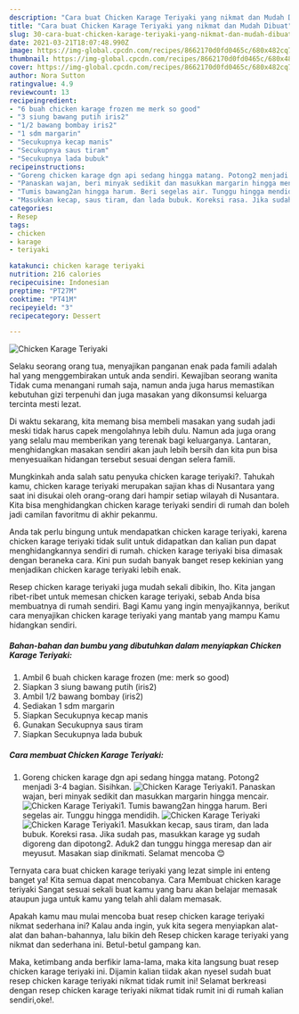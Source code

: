 ```yaml
---
description: "Cara buat Chicken Karage Teriyaki yang nikmat dan Mudah Dibuat"
title: "Cara buat Chicken Karage Teriyaki yang nikmat dan Mudah Dibuat"
slug: 30-cara-buat-chicken-karage-teriyaki-yang-nikmat-dan-mudah-dibuat
date: 2021-03-21T18:07:48.990Z
image: https://img-global.cpcdn.com/recipes/8662170d0fd0465c/680x482cq70/chicken-karage-teriyaki-foto-resep-utama.jpg
thumbnail: https://img-global.cpcdn.com/recipes/8662170d0fd0465c/680x482cq70/chicken-karage-teriyaki-foto-resep-utama.jpg
cover: https://img-global.cpcdn.com/recipes/8662170d0fd0465c/680x482cq70/chicken-karage-teriyaki-foto-resep-utama.jpg
author: Nora Sutton
ratingvalue: 4.9
reviewcount: 13
recipeingredient:
- "6 buah chicken karage frozen me merk so good"
- "3 siung bawang putih iris2"
- "1/2 bawang bombay iris2"
- "1 sdm margarin"
- "Secukupnya kecap manis"
- "Secukupnya saus tiram"
- "Secukupnya lada bubuk"
recipeinstructions:
- "Goreng chicken karage dgn api sedang hingga matang. Potong2 menjadi 3-4 bagian. Sisihkan."
- "Panaskan wajan, beri minyak sedikit dan masukkan margarin hingga mencair."
- "Tumis bawang2an hingga harum. Beri segelas air. Tunggu hingga mendidih."
- "Masukkan kecap, saus tiram, dan lada bubuk. Koreksi rasa. Jika sudah pas, masukkan karage yg sudah digoreng dan dipotong2. Aduk2 dan tunggu hingga meresap dan air meyusut. Masakan siap dinikmati. Selamat mencoba 😊"
categories:
- Resep
tags:
- chicken
- karage
- teriyaki

katakunci: chicken karage teriyaki 
nutrition: 216 calories
recipecuisine: Indonesian
preptime: "PT27M"
cooktime: "PT41M"
recipeyield: "3"
recipecategory: Dessert

---
```



![Chicken Karage Teriyaki](https://img-global.cpcdn.com/recipes/8662170d0fd0465c/680x482cq70/chicken-karage-teriyaki-foto-resep-utama.jpg)

Selaku seorang orang tua, menyajikan panganan enak pada famili adalah hal yang menggembirakan untuk anda sendiri. Kewajiban seorang  wanita Tidak cuma menangani rumah saja, namun anda juga harus memastikan kebutuhan gizi terpenuhi dan juga masakan yang dikonsumsi keluarga tercinta mesti lezat.

Di waktu  sekarang, kita memang bisa membeli masakan yang sudah jadi meski tidak harus capek mengolahnya lebih dulu. Namun ada juga orang yang selalu mau memberikan yang terenak bagi keluarganya. Lantaran, menghidangkan masakan sendiri akan jauh lebih bersih dan kita pun bisa menyesuaikan hidangan tersebut sesuai dengan selera famili. 



Mungkinkah anda salah satu penyuka chicken karage teriyaki?. Tahukah kamu, chicken karage teriyaki merupakan sajian khas di Nusantara yang saat ini disukai oleh orang-orang dari hampir setiap wilayah di Nusantara. Kita bisa menghidangkan chicken karage teriyaki sendiri di rumah dan boleh jadi camilan favoritmu di akhir pekanmu.

Anda tak perlu bingung untuk mendapatkan chicken karage teriyaki, karena chicken karage teriyaki tidak sulit untuk didapatkan dan kalian pun dapat menghidangkannya sendiri di rumah. chicken karage teriyaki bisa dimasak dengan beraneka cara. Kini pun sudah banyak banget resep kekinian yang menjadikan chicken karage teriyaki lebih enak.

Resep chicken karage teriyaki juga mudah sekali dibikin, lho. Kita jangan ribet-ribet untuk memesan chicken karage teriyaki, sebab Anda bisa membuatnya di rumah sendiri. Bagi Kamu yang ingin menyajikannya, berikut cara menyajikan chicken karage teriyaki yang mantab yang mampu Kamu hidangkan sendiri.

<!--inarticleads1-->

##### Bahan-bahan dan bumbu yang dibutuhkan dalam menyiapkan Chicken Karage Teriyaki:

1. Ambil 6 buah chicken karage frozen (me: merk so good)
1. Siapkan 3 siung bawang putih (iris2)
1. Ambil 1/2 bawang bombay (iris2)
1. Sediakan 1 sdm margarin
1. Siapkan Secukupnya kecap manis
1. Gunakan Secukupnya saus tiram
1. Siapkan Secukupnya lada bubuk




<!--inarticleads2-->

##### Cara membuat Chicken Karage Teriyaki:

1. Goreng chicken karage dgn api sedang hingga matang. Potong2 menjadi 3-4 bagian. Sisihkan.
<img src="https://img-global.cpcdn.com/steps/f8d0365e28af829a/160x128cq70/chicken-karage-teriyaki-langkah-memasak-1-foto.jpg" alt="Chicken Karage Teriyaki">1. Panaskan wajan, beri minyak sedikit dan masukkan margarin hingga mencair.
<img src="https://img-global.cpcdn.com/steps/d4c05f90b8f6f636/160x128cq70/chicken-karage-teriyaki-langkah-memasak-2-foto.jpg" alt="Chicken Karage Teriyaki">1. Tumis bawang2an hingga harum. Beri segelas air. Tunggu hingga mendidih.
<img src="https://img-global.cpcdn.com/steps/b543968c0546c383/160x128cq70/chicken-karage-teriyaki-langkah-memasak-3-foto.jpg" alt="Chicken Karage Teriyaki"><img src="https://img-global.cpcdn.com/steps/485e10dc2348d705/160x128cq70/chicken-karage-teriyaki-langkah-memasak-3-foto.jpg" alt="Chicken Karage Teriyaki">1. Masukkan kecap, saus tiram, dan lada bubuk. Koreksi rasa. Jika sudah pas, masukkan karage yg sudah digoreng dan dipotong2. Aduk2 dan tunggu hingga meresap dan air meyusut. Masakan siap dinikmati. Selamat mencoba 😊




Ternyata cara buat chicken karage teriyaki yang lezat simple ini enteng banget ya! Kita semua dapat mencobanya. Cara Membuat chicken karage teriyaki Sangat sesuai sekali buat kamu yang baru akan belajar memasak ataupun juga untuk kamu yang telah ahli dalam memasak.

Apakah kamu mau mulai mencoba buat resep chicken karage teriyaki nikmat sederhana ini? Kalau anda ingin, yuk kita segera menyiapkan alat-alat dan bahan-bahannya, lalu bikin deh Resep chicken karage teriyaki yang nikmat dan sederhana ini. Betul-betul gampang kan. 

Maka, ketimbang anda berfikir lama-lama, maka kita langsung buat resep chicken karage teriyaki ini. Dijamin kalian tiidak akan nyesel sudah buat resep chicken karage teriyaki nikmat tidak rumit ini! Selamat berkreasi dengan resep chicken karage teriyaki nikmat tidak rumit ini di rumah kalian sendiri,oke!.

